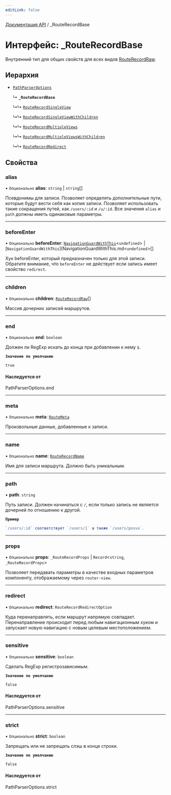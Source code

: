 ```yaml
---
editLink: false
---
```


[Документация API](../index.md) / \_RouteRecordBase

# Интерфейс: \_RouteRecordBase

Внутренний тип для общих свойств для всех видов [RouteRecordRaw](../index.md#RouteRecordRaw).

## Иерархия

- [`PathParserOptions`](../index.md#PathParserOptions)

  ↳ **`_RouteRecordBase`**

  ↳↳ [`RouteRecordSingleView`](RouteRecordSingleView.md)

  ↳↳ [`RouteRecordSingleViewWithChildren`](RouteRecordSingleViewWithChildren.md)

  ↳↳ [`RouteRecordMultipleViews`](RouteRecordMultipleViews.md)

  ↳↳ [`RouteRecordMultipleViewsWithChildren`](RouteRecordMultipleViewsWithChildren.md)

  ↳↳ [`RouteRecordRedirect`](RouteRecordRedirect.md)

## Свойства

### alias

• `Опционально` **alias**: `string` \| `string`[]

Псевдонимы для записи. Позволяет определять дополнительные пути, которые будут вести себя как копия записи. Позволяет использовать такие сокращения путей, как `/users/:id` и `/u/:id`. Все значения `alias` и `path` должны иметь одинаковые параметры.

___

### beforeEnter

• `Опционально` **beforeEnter**: [`NavigationGuardWithThis`](NavigationGuardWithThis.md)\<`undefined`\> \| [`NavigationGuardWithThis`](NavigationGuardWithThis.md\<`undefined`\>[]

Хук beforeEnter, который предназначен только для этой записи. Обратите внимание, что `beforeEnter` не действует если запись имеет свойство `redirect`.

___

### children

• `Опционально` **children**: [`RouteRecordRaw`](../index.md#RouteRecordRaw)[]

Массив дочерних записей маршрутов.

___

### end

• `Опционально` **end**: `boolean`

Должен ли RegExp искать до конца при добавлении к нему `$`.

**`Значение по умолчанию`**

`true`

#### Наследуется от

PathParserOptions.end

___

### meta

• `Опционально` **meta**: [`RouteMeta`](RouteMeta.md)

Произвольные данные, добавленные к записи.

___

### name

• `Опционально` **name**: [`RouteRecordName`](../index.md#RouteRecordName)

Имя для записи маршрута. Должно быть уникальным.

___

### path

• **path**: `string`

Путь записи. Должен начинаться с `/`, если только запись не является дочерней по отношению к другой.

**`Пример`**

```ts
`/users/:id` соответствует `/users/1` а также `/users/posva`.
```

___

### props

• `Опционально` **props**: `_RouteRecordProps` \| `Record`\<`string`, `_RouteRecordProps`\>

Позволяет передавать параметры в качестве входных параметров компоненту, отображаемому через `router-view`.

___

### redirect

• `Опционально` **redirect**: `RouteRecordRedirectOption`

Куда перенаправлять, если маршрут напрямую совпадает. Перенаправление происходит перед любым навигационным хуком и запускает новую навигацию с новым целевым местоположением.

___

### sensitive

• `Опционально` **sensitive**: `boolean`

Сделать RegExp регистрозависимым.

**`Значение по умолчанию`**

`false`

#### Наследуется от

PathParserOptions.sensitive

---

### strict

• `Опционально` **strict**: `boolean`

Запрещать или не запрещать слэш в конце строки.

**`Значение по умолчанию`**

`false`

#### Наследуется от

PathParserOptions.strict

